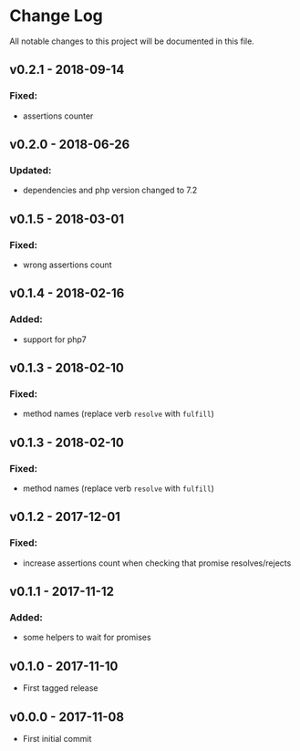 # Change Log
All notable changes to this project will be documented in this file.

## v0.2.1 - 2018-09-14
### Fixed:
 - assertions counter

## v0.2.0 - 2018-06-26
### Updated:
 - dependencies and php version changed to 7.2

## v0.1.5 - 2018-03-01
### Fixed:
 - wrong assertions count

## v0.1.4 - 2018-02-16
### Added:
 -  support for php7

## v0.1.3 - 2018-02-10 
### Fixed:
 - method names (replace verb `resolve` with `fulfill`)

## v0.1.3 - 2018-02-10 
### Fixed:
 - method names (replace verb `resolve` with `fulfill`)

## v0.1.2 - 2017-12-01
### Fixed:
 - increase assertions count when checking that promise resolves/rejects

## v0.1.1 - 2017-11-12
### Added:
 - some helpers to wait for promises

## v0.1.0 - 2017-11-10
- First tagged release

## v0.0.0 - 2017-11-08
- First initial commit 
